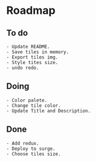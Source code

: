 # Roadmap

## To do
    - Update README.
    - Save tiles in memory.
    - Export tiles img.
    - Style tites size.
    - undo redo.

## Doing    
    - Color palete.    
    - Change tile color.
    - Update Title and Description.

## Done
    - Add redux.
    - Deploy to surge.
    - Choose tiles size.
